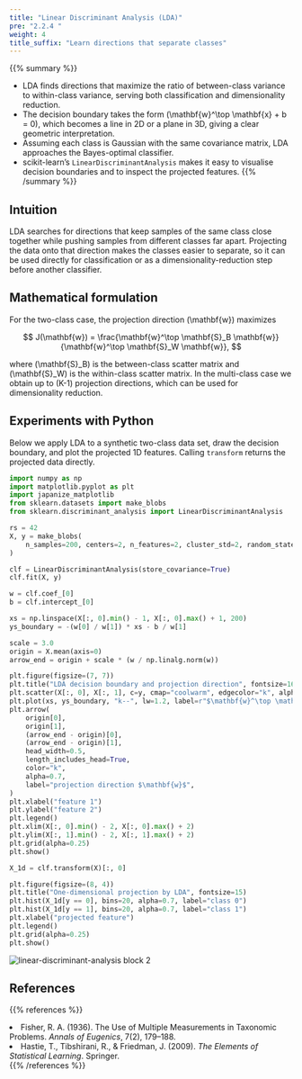 ```yaml
---
title: "Linear Discriminant Analysis (LDA)"
pre: "2.2.4 "
weight: 4
title_suffix: "Learn directions that separate classes"
---
```


{{% summary %}}
- LDA finds directions that maximize the ratio of between-class variance to within-class variance, serving both classification and dimensionality reduction.
- The decision boundary takes the form \(\mathbf{w}^\top \mathbf{x} + b = 0\), which becomes a line in 2D or a plane in 3D, giving a clear geometric interpretation.
- Assuming each class is Gaussian with the same covariance matrix, LDA approaches the Bayes-optimal classifier.
- scikit-learn’s `LinearDiscriminantAnalysis` makes it easy to visualise decision boundaries and to inspect the projected features.
{{% /summary %}}

## Intuition
LDA searches for directions that keep samples of the same class close together while pushing samples from different classes far apart. Projecting the data onto that direction makes the classes easier to separate, so it can be used directly for classification or as a dimensionality-reduction step before another classifier.

## Mathematical formulation
For the two-class case, the projection direction \(\mathbf{w}\) maximizes

$$
J(\mathbf{w}) = \frac{\mathbf{w}^\top \mathbf{S}_B \mathbf{w}}{\mathbf{w}^\top \mathbf{S}_W \mathbf{w}},
$$

where \(\mathbf{S}_B\) is the between-class scatter matrix and \(\mathbf{S}_W\) is the within-class scatter matrix. In the multi-class case we obtain up to \(K-1\) projection directions, which can be used for dimensionality reduction.

## Experiments with Python
Below we apply LDA to a synthetic two-class data set, draw the decision boundary, and plot the projected 1D features. Calling `transform` returns the projected data directly.

```python
import numpy as np
import matplotlib.pyplot as plt
import japanize_matplotlib
from sklearn.datasets import make_blobs
from sklearn.discriminant_analysis import LinearDiscriminantAnalysis

rs = 42
X, y = make_blobs(
    n_samples=200, centers=2, n_features=2, cluster_std=2, random_state=rs
)

clf = LinearDiscriminantAnalysis(store_covariance=True)
clf.fit(X, y)

w = clf.coef_[0]
b = clf.intercept_[0]

xs = np.linspace(X[:, 0].min() - 1, X[:, 0].max() + 1, 200)
ys_boundary = -(w[0] / w[1]) * xs - b / w[1]

scale = 3.0
origin = X.mean(axis=0)
arrow_end = origin + scale * (w / np.linalg.norm(w))

plt.figure(figsize=(7, 7))
plt.title("LDA decision boundary and projection direction", fontsize=16)
plt.scatter(X[:, 0], X[:, 1], c=y, cmap="coolwarm", edgecolor="k", alpha=0.8, label="samples")
plt.plot(xs, ys_boundary, "k--", lw=1.2, label=r"$\mathbf{w}^\top \mathbf{x} + b = 0$")
plt.arrow(
    origin[0],
    origin[1],
    (arrow_end - origin)[0],
    (arrow_end - origin)[1],
    head_width=0.5,
    length_includes_head=True,
    color="k",
    alpha=0.7,
    label="projection direction $\mathbf{w}$",
)
plt.xlabel("feature 1")
plt.ylabel("feature 2")
plt.legend()
plt.xlim(X[:, 0].min() - 2, X[:, 0].max() + 2)
plt.ylim(X[:, 1].min() - 2, X[:, 1].max() + 2)
plt.grid(alpha=0.25)
plt.show()

X_1d = clf.transform(X)[:, 0]

plt.figure(figsize=(8, 4))
plt.title("One-dimensional projection by LDA", fontsize=15)
plt.hist(X_1d[y == 0], bins=20, alpha=0.7, label="class 0")
plt.hist(X_1d[y == 1], bins=20, alpha=0.7, label="class 1")
plt.xlabel("projected feature")
plt.legend()
plt.grid(alpha=0.25)
plt.show()
```

![linear-discriminant-analysis block 2](/images/basic/classification/linear-discriminant-analysis_block02.svg)

## References
{{% references %}}
<li>Fisher, R. A. (1936). The Use of Multiple Measurements in Taxonomic Problems. <i>Annals of Eugenics</i>, 7(2), 179–188.</li>
<li>Hastie, T., Tibshirani, R., &amp; Friedman, J. (2009). <i>The Elements of Statistical Learning</i>. Springer.</li>
{{% /references %}}
